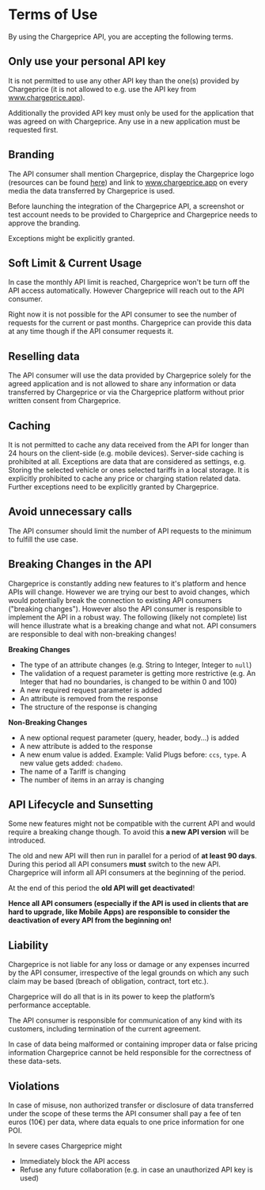 # Terms of Use

By using the Chargeprice API, you are accepting the following terms.

## Only use your personal API key

It is not permitted to use any other API key than the one(s) provided by
Chargeprice (it is not allowed to e.g. use the API key from
www.chargeprice.app).

Additionally the provided API key must only be used for the application that was
agreed on with Chargeprice. Any use in a new application must be requested
first.

## Branding

The API consumer shall mention Chargeprice, display the Chargeprice logo
(resources can be found [here](/logos)) and link to www.chargeprice.app on every
media the data transferred by Chargeprice is used.

Before launching the integration of the Chargeprice API, a screenshot or test
account needs to be provided to Chargeprice and Chargeprice needs to approve the
branding.

Exceptions might be explicitly granted.

## Soft Limit & Current Usage

In case the monthly API limit is reached, Chargeprice won't be turn off the API
access automatically. However Chargeprice will reach out to the API consumer.

Right now it is not possible for the API consumer to see the number of requests
for the current or past months. Chargeprice can provide this data at any time
though if the API consumer requests it.

## Reselling data

The API consumer will use the data provided by Chargeprice solely for the agreed
application and is not allowed to share any information or data transferred by
Chargeprice or via the Chargeprice platform without prior written consent from
Chargeprice.

## Caching

It is not permitted to cache any data received from the API for longer than 24
hours on the client-side (e.g. mobile devices). Server-side caching is
prohibited at all. Exceptions are data that are considered as settings, e.g.
Storing the selected vehicle or ones selected tariffs in a local storage. It is
explicitly prohibited to cache any price or charging station related data.
Further exceptions need to be explicitly granted by Chargeprice. 

## Avoid unnecessary calls

The API consumer should limit the number of API requests to the minimum to
fulfill the use case.

## Breaking Changes in the API

Chargeprice is constantly adding new features to it's platform and hence APIs
will change. However we are trying our best to avoid changes, which would
potentially break the connection to existing API consumers ("breaking changes").
However also the API consumer is responsible to implement the API in a robust
way. The following (likely not complete) list will hence illustrate what is a
breaking change and what not. API consumers are responsible to deal with
non-breaking changes!

**Breaking Changes**

- The type of an attribute changes (e.g. String to Integer, Integer to `null`)
- The validation of a request parameter is getting more restrictive (e.g. An
  Integer that had no boundaries, is changed to be within 0 and 100)
- A new required request parameter is added
- An attribute is removed from the response
- The structure of the response is changing

**Non-Breaking Changes**

- A new optional request parameter (query, header, body...) is added
- A new attribute is added to the response
- A new enum value is added. Example: Valid Plugs before: `ccs`, `type`. A new
  value gets added: `chademo`.
- The name of a Tariff is changing
- The number of items in an array is changing

## API Lifecycle and Sunsetting

Some new features might not be compatible with the current API and would require
a breaking change though. To avoid this **a new API version**  will be
introduced.

The old and new API will then run in parallel for a period of **at least 90
days**. During this period all API consumers **must** switch to the new API.
Chargeprice will inform all API consumers at the beginning of the period.

At the end of this period the **old API will get deactivated**!

**Hence all API consumers (especially if the API is used in clients that are
hard to upgrade, like Mobile Apps) are responsible to consider the deactivation
of every API from the beginning on!**

## Liability

Chargeprice is not liable for any loss or damage or any expenses incurred by the
API consumer, irrespective of the legal grounds on which any such claim may be
based (breach of obligation, contract, tort etc.).

Chargeprice will do all that is in its power to keep the platform’s performance
acceptable.

The API consumer is responsible for communication of any kind with its
customers, including termination of the current agreement.

In case of data being malformed or containing improper data or false pricing
information Chargeprice cannot be held responsible for the correctness of these
data-sets.

## Violations

In case of misuse, non authorized transfer or disclosure of data transferred
under the scope of these terms the API consumer shall pay a fee of ten euros
(10€) per data, where data equals to one price information for one POI.

In severe cases Chargeprice might

- Immediately block the API access
- Refuse any future collaboration (e.g. in case an unauthorized API key is used)